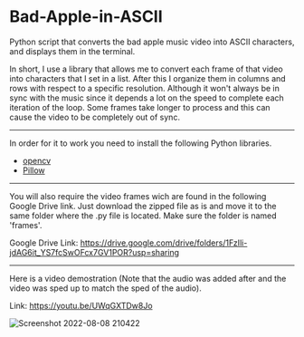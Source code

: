 # Bad-Apple-in-ASCII

Python script that converts the bad apple music video into ASCII characters, and displays them in the terminal.

In short, I use a library that allows me to convert each frame of that video into characters that I set in a list. After this I organize them in columns and rows with respect to a specific resolution. Although it won't always be in sync with the music since it depends a lot on the speed to complete each iteration of the loop. Some frames take longer to process and this can cause the video to be completely out of sync.

- - -

In order for it to work you need to install the following Python libraries.

- <a href="https://pypi.org/project/opencv-python/">opencv</a>
- <a href="https://pillow.readthedocs.io/en/stable/installation.html">Pillow</a>

- - -

You will also require the video frames wich are found in the following Google Drive link. Just download the zipped file as is and move it to the same folder where the .py file is located. Make sure the folder is named 'frames'.

Google Drive Link: https://drive.google.com/drive/folders/1FzIli-jdAG6it_YS7fcSwOFcx7GV1POR?usp=sharing

- - -

Here is a video demostration (Note that the audio was added after and the video was sped up to match the sped of the audio).

Link: https://youtu.be/UWqGXTDw8Jo

![Screenshot 2022-08-08 210422](https://user-images.githubusercontent.com/88672259/183547581-f56bf02a-f021-4b0a-b2f3-539e7e7ecb87.jpg)

